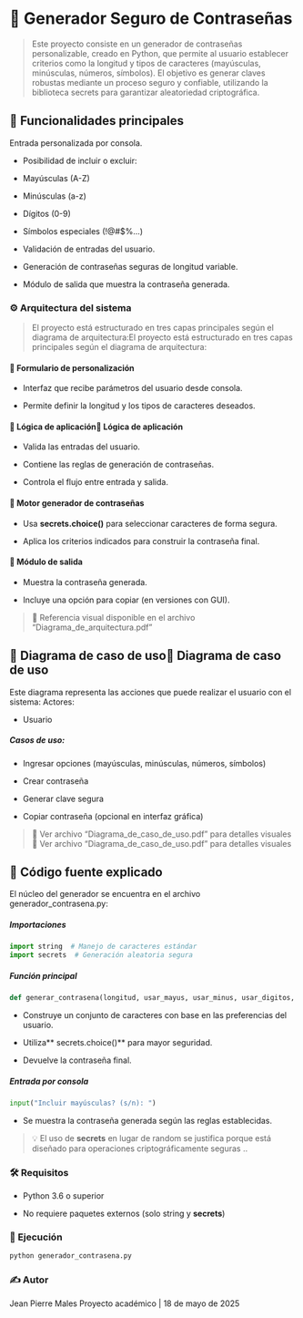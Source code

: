 #  🔐 Generador Seguro de Contraseñas
> Este proyecto consiste en un generador de contraseñas personalizable, creado en Python, que permite al usuario establecer criterios como la longitud y tipos de caracteres (mayúsculas, minúsculas, números, símbolos). El objetivo es generar claves robustas mediante un proceso seguro y confiable, utilizando la biblioteca secrets para garantizar aleatoriedad criptográfica.

## 📌 Funcionalidades principales
Entrada personalizada por consola.

- Posibilidad de incluir o excluir:

 - Mayúsculas (A-Z)

 - Minúsculas (a-z)

 - Dígitos (0-9)

 - Símbolos especiales (!@#$%...)

- Validación de entradas del usuario.

- Generación de contraseñas seguras de longitud variable.

- Módulo de salida que muestra la contraseña generada.


### ⚙️ Arquitectura del sistema
> El proyecto está estructurado en tres capas principales según el diagrama de arquitectura:El proyecto está estructurado en tres capas principales según el diagrama de arquitectura:

#### 📄 Formulario de personalización

- Interfaz que recibe parámetros del usuario desde consola.

- Permite definir la longitud y los tipos de caracteres deseados.

#### 🧠 Lógica de aplicación🧠 Lógica de aplicación

- Valida las entradas del usuario.

- Contiene las reglas de generación de contraseñas.

- Controla el flujo entre entrada y salida.

#### 🧰 Motor generador de contraseñas

- Usa **secrets.choice()** para seleccionar caracteres de forma segura.

- Aplica los criterios indicados para construir la contraseña final.

#### 🧾 Módulo de salida

- Muestra la contraseña generada.

- Incluye una opción para copiar (en versiones con GUI).

>📌 Referencia visual disponible en el archivo “Diagrama_de_arquitectura.pdf”

## 🧩 Diagrama de caso de uso🧩 Diagrama de caso de uso
Este diagrama representa las acciones que puede realizar el usuario con el sistema:
Actores:

- Usuario

##### Casos de uso:

- Ingresar opciones (mayúsculas, minúsculas, números, símbolos)

- Crear contraseña

- Generar clave segura

- Copiar contraseña (opcional en interfaz gráfica)

>📝 Ver archivo “Diagrama_de_caso_de_uso.pdf” para detalles visuales📝 Ver archivo “Diagrama_de_caso_de_uso.pdf” para detalles visuales

## 🧪 Código fuente explicado
El núcleo del generador se encuentra en el archivo generador_contrasena.py:
##### Importaciones
```python
import string  # Manejo de caracteres estándar
import secrets  # Generación aleatoria segura
```
##### Función principal
```python
def generar_contrasena(longitud, usar_mayus, usar_minus, usar_digitos, usar_simbolos)
```
- Construye un conjunto de caracteres con base en las preferencias del usuario.

- Utiliza** secrets.choice()** para mayor seguridad.

- Devuelve la contraseña final.
##### Entrada por consola
```python
input("Incluir mayúsculas? (s/n): ")
```
- Se muestra la contraseña generada según las reglas establecidas.

> 💡 El uso de **secrets**  en lugar de random se justifica porque está diseñado para operaciones criptográficamente seguras
..

### 🛠 Requisitos
- Python 3.6 o superior

- No requiere paquetes externos (solo string y **secrets**)

### 🚀 Ejecución
```bash
python generador_contrasena.py
```
### ✍ Autor
Jean Pierre Males
Proyecto académico | 18 de mayo de 2025
